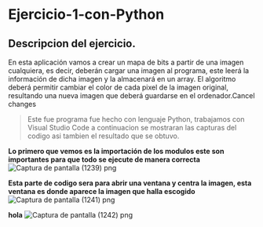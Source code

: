 # Ejercicio-1-con-Python
## Descripcion del ejercicio.
En esta aplicación vamos a crear un mapa de bits a partir de una imagen cualquiera,
es decir, deberán cargar una imagen al programa, este leerá la información de dicha imagen y la
almacenará en un array. El algoritmo deberá permitir cambiar el color de cada pixel de la imagen
original, resultando una nueva imagen que deberá guardarse en el ordenador.Cancel changes

>Este fue programa fue hecho con lenguaje Python, trabajamos con Visual Studio Code a continuacion se mostraran las capturas del codigo asi tambien el resultado que se obtuvo.

**Lo primero que vemos es la importación de los modulos este son importantes para que todo se ejecute de manera correcta**
![Captura de pantalla (1239) png](https://user-images.githubusercontent.com/71051834/132928729-7f1100f3-71da-4da9-a221-571871ce5974.jpg)

**Esta parte de codigo sera para abrir una ventana y centra la imagen, esta ventana es donde aparece la imagen que halla escogido**
![Captura de pantalla (1241) png](https://user-images.githubusercontent.com/71051834/132929041-80109360-cda7-49e4-b2a7-3e837cfd7274.jpg)

**hola**
![Captura de pantalla (1242) png](https://user-images.githubusercontent.com/71051834/132953851-7cac3be9-c953-4d8d-a03f-8c2a60fac13f.jpg)
